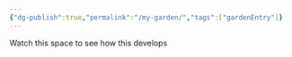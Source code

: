 ```yaml
---
{"dg-publish":true,"permalink":"/my-garden/","tags":["gardenEntry"]}
---
```


Watch this space to see how this develops
